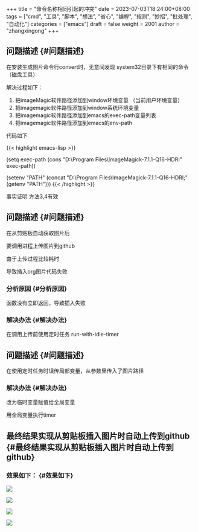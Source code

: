 +++
title = "命令名称相同引起的冲突"
date = 2023-07-03T18:24:00+08:00
tags = ["cmd", "工具", "脚本", "想法", "省心", "编程", "规则", "妙招", "批处理", "自动化"]
categories = ["emacs"]
draft = false
weight = 2001
author = "zhangxingong"
+++

## 问题描述 {#问题描述}

在安装生成图片命令行convert时，无意间发现 system32目录下有相同的命令（磁盘工具）

解决过程如下：

1.  把imageMagic软件路径添加到window环境变量 （当前用户环境变量）
2.  把imagemagic软件路径添加到window系统环境变量
3.  把imagemagic软件路径添加到emacs的exec-path变量列表
4.  把imagemagic软件路径添加到emacs的env-path

代码如下

{{< highlight emacs-lisp >}}

(setq exec-path (cons "D:\\Program Files\\ImageMagick-7.1.1-Q16-HDRI" exec-path))

(setenv "PATH" (concat "D:\\Program Files\\ImageMagick-7.1.1-Q16-HDRI;" (getenv "PATH")))
{{< /highlight >}}

事实证明 方法3,4有效


## 问题描述 {#问题描述}

在从剪贴板自动获取图片后

要调用进程上传图片到github

由于上传过程比较耗时

导致插入org图片代码失败


### 分析原因 {#分析原因}

函数没有立即返回，导致插入失败


### 解决办法 {#解决办法}

在调用上传前使用定时任务 run-with-idle-timer


## 问题描述 {#问题描述}

在使用定时任务时误传局部变量，从参数里传入了图片路径


### 解决办法 {#解决办法}

改为临时变量赋值给全局变量

用全局变量执行timer


## 最终结果实现从剪贴板插入图片时自动上传到github {#最终结果实现从剪贴板插入图片时自动上传到github}


### 效果如下： {#效果如下}

![](/img/18-19-29_screenshot.png)

![](/img/18-20-28_screenshot.png)

![](/img/18-21-14_screenshot.png)

![](/img/18-22-02_screenshot.png)
